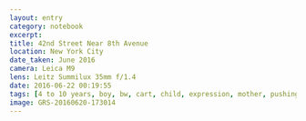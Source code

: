 ```yaml
--- 
layout: entry
category: notebook
excerpt:
title: 42nd Street Near 8th Avenue
location: New York City
date_taken: June 2016
camera: Leica M9
lens: Leitz Summilux 35mm f/1.4
date: 2016-06-22 00:19:55
tags: [4 to 10 years, boy, bw, cart, child, expression, mother, pushing, son, street, stroller, walking]
image: GRS-20160620-173014
---
```

